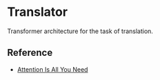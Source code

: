 # Translator
Transformer architecture for the task of translation.

## Reference

- [Attention Is All You Need](https://arxiv.org/abs/1706.03762)